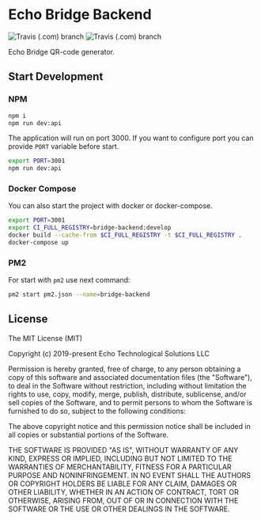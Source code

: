 # Echo Bridge Backend

![Travis (.com) branch](https://img.shields.io/travis/com/echoprotocol/bridge-server/master?label=build%20master)
![Travis (.com) branch](https://img.shields.io/travis/com/echoprotocol/bridge-server/develop?label=build%20develop)

Echo Bridge QR-code generator.

## Start Development

### NPM

```bash
npm i
npm run dev:api
```

The application will run on port 3000. If you want to configure port you
can provide `PORT` variable before start. 

```bash
export PORT=3001
npm run dev:api
```

### Docker Compose

You can also start the project with docker or docker-compose.

```bash
export PORT=3001
export CI_FULL_REGISTRY=bridge-backend:develop
docker build --cache-from $CI_FULL_REGISTRY -t $CI_FULL_REGISTRY .
docker-compose up
```

### PM2

For start with `pm2` use next command:

```bash
pm2 start pm2.json --name=bridge-backend
```

## License

The MIT License (MIT)

Copyright (c) 2019-present Echo Technological Solutions LLC

Permission is hereby granted, free of charge, to any person obtaining a copy of
this software and associated documentation files (the "Software"), to deal in
the Software without restriction, including without limitation the rights to
use, copy, modify, merge, publish, distribute, sublicense, and/or sell copies of
the Software, and to permit persons to whom the Software is furnished to do so,
subject to the following conditions:

The above copyright notice and this permission notice shall be included in all
copies or substantial portions of the Software.

THE SOFTWARE IS PROVIDED "AS IS", WITHOUT WARRANTY OF ANY KIND, EXPRESS OR
IMPLIED, INCLUDING BUT NOT LIMITED TO THE WARRANTIES OF MERCHANTABILITY, FITNESS
FOR A PARTICULAR PURPOSE AND NONINFRINGEMENT. IN NO EVENT SHALL THE AUTHORS OR
COPYRIGHT HOLDERS BE LIABLE FOR ANY CLAIM, DAMAGES OR OTHER LIABILITY, WHETHER
IN AN ACTION OF CONTRACT, TORT OR OTHERWISE, ARISING FROM, OUT OF OR IN
CONNECTION WITH THE SOFTWARE OR THE USE OR OTHER DEALINGS IN THE SOFTWARE.
